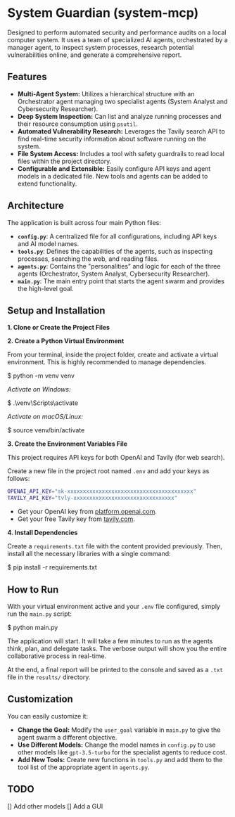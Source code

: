 # System Guardian (system-mcp)

Designed to perform automated security and performance audits on a local computer system. It uses a team of specialized AI agents, orchestrated by a manager agent, to inspect system processes, research potential vulnerabilities online, and generate a comprehensive report.

## Features

- **Multi-Agent System:** Utilizes a hierarchical structure with an Orchestrator agent managing two specialist agents (System Analyst and Cybersecurity Researcher).
- **Deep System Inspection:** Can list and analyze running processes and their resource consumption using `psutil`.
- **Automated Vulnerability Research:** Leverages the Tavily search API to find real-time security information about software running on the system.
- **File System Access:** Includes a tool with safety guardrails to read local files within the project directory.
- **Configurable and Extensible:** Easily configure API keys and agent models in a dedicated file. New tools and agents can be added to extend functionality.

## Architecture

The application is built across four main Python files:

- **`config.py`**: A centralized file for all configurations, including API keys and AI model names.
- **`tools.py`**: Defines the capabilities of the agents, such as inspecting processes, searching the web, and reading files.
- **`agents.py`**: Contains the "personalities" and logic for each of the three agents (Orchestrator, System Analyst, Cybersecurity Researcher).
- **`main.py`**: The main entry point that starts the agent swarm and provides the high-level goal.

## Setup and Installation

**1. Clone or Create the Project Files**

**2. Create a Python Virtual Environment**

From your terminal, inside the project folder, create and activate a virtual environment. This is highly recommended to manage dependencies.

$ python -m venv venv

*Activate on Windows:*

$ .\venv\Scripts\activate

*Activate on macOS/Linux:*

$ source venv/bin/activate

**3. Create the Environment Variables File**

This project requires API keys for both OpenAI and Tavily (for web search).

Create a new file in the project root named `.env` and add your keys as follows:
```bash
OPENAI_API_KEY="sk-xxxxxxxxxxxxxxxxxxxxxxxxxxxxxxxxxxxxxxxx"
TAVILY_API_KEY="tvly-xxxxxxxxxxxxxxxxxxxxxxxxxxxxxxxx"
```

- Get your OpenAI key from [platform.openai.com](https://platform.openai.com).
- Get your free Tavily key from [tavily.com](https://tavily.com).

**4. Install Dependencies**

Create a `requirements.txt` file with the content provided previously. Then, install all the necessary libraries with a single command:

$ pip install -r requirements.txt

## How to Run

With your virtual environment active and your `.env` file configured, simply run the `main.py` script:

$ python main.py

The application will start. It will take a few minutes to run as the agents think, plan, and delegate tasks. The verbose output will show you the entire collaborative process in real-time.

At the end, a final report will be printed to the console and saved as a `.txt` file in the `results/` directory.

## Customization

You can easily customize it:

- **Change the Goal:** Modify the `user_goal` variable in `main.py` to give the agent swarm a different objective.
- **Use Different Models:** Change the model names in `config.py` to use other models like `gpt-3.5-turbo` for the specialist agents to reduce cost.
- **Add New Tools:** Create new functions in `tools.py` and add them to the tool list of the appropriate agent in `agents.py`.

## TODO
[] Add other models 
[] Add a GUI
